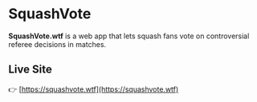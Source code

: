 # SquashVote

**SquashVote.wtf** is a web app that lets squash fans vote on controversial referee decisions in matches.

## Live Site
👉 [https://squashvote.wtf](https://squashvote.wtf)
